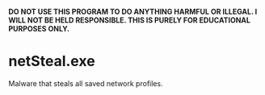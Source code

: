 **DO NOT USE THIS PROGRAM TO DO ANYTHING HARMFUL OR ILLEGAL. I WILL NOT BE HELD RESPONSIBLE. THIS IS PURELY FOR EDUCATIONAL PURPOSES ONLY.**
# netSteal.exe
Malware that steals all saved network profiles.
